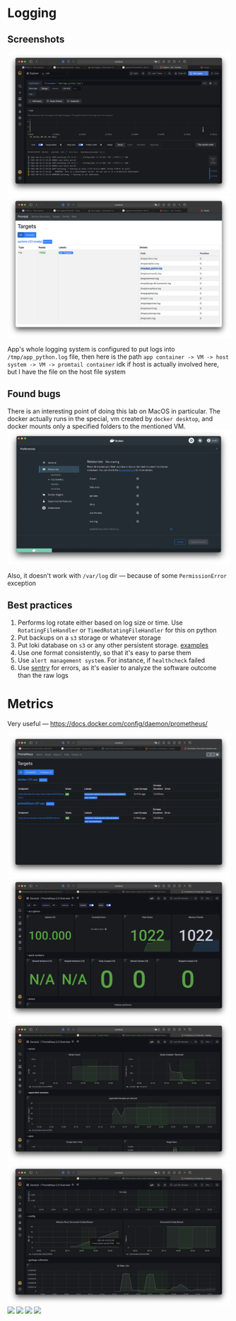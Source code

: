 # Logging
## Screenshots

![](images/1.png)
![](images/2.png)

App's whole logging system is configured to put logs into `/tmp/app_python.log` file,
then here is the path
`app container -> VM -> host system -> VM -> promtail container`
idk if host is actually involved here, but I have the file on the host file system


## Found bugs

There is an interesting point of doing this lab
on MacOS in particular. The docker actually runs
in the special, vm created by `docker desktop`, and docker mounts only a specified folders to the mentioned
VM.
![](images/3.png)

Also, it doesn't work with `/var/log` dir — because of some `PermissionError` exception


## Best practices
1. Performs log rotate either based on log size or time. Use `RotatingFileHandler` or `TimedRotatingFileHandler`
for this on python
2. Put backups on a `s3` storage or whatever storage
3. Put loki database on `s3` or any other persistent storage. [examples](https://grafana.com/docs/loki/latest/storage/)
4. Use one format consistently, so that it's easy to parse them
5. Use `alert management system`. For instance, if `healthcheck` failed
6. Use [sentry](sentry.io) for errors, as it's easier to analyze the software outcome than the raw logs

# Metrics

Very useful — https://docs.docker.com/config/daemon/prometheus/

![](images/4.png)
![](images/5.png)
![](images/6.png)
![](images/7.png)
![](images/8.png)
![](images/9.png)
![](images/10.png)
![](images/11.png)
